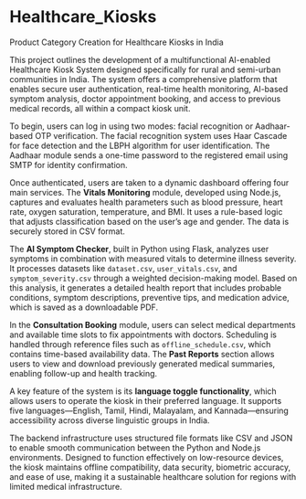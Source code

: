 # Healthcare_Kiosks
Product Category Creation for Healthcare Kiosks in India 

This project outlines the development of a multifunctional AI-enabled Healthcare Kiosk System designed specifically for rural and semi-urban communities in India. The system offers a comprehensive platform that enables secure user authentication, real-time health monitoring, AI-based symptom analysis, doctor appointment booking, and access to previous medical records, all within a compact kiosk unit.

To begin, users can log in using two modes: facial recognition or Aadhaar-based OTP verification. The facial recognition system uses Haar Cascade for face detection and the LBPH algorithm for user identification. The Aadhaar module sends a one-time password to the registered email using SMTP for identity confirmation.

Once authenticated, users are taken to a dynamic dashboard offering four main services. The **Vitals Monitoring** module, developed using Node.js, captures and evaluates health parameters such as blood pressure, heart rate, oxygen saturation, temperature, and BMI. It uses a rule-based logic that adjusts classification based on the user’s age and gender. The data is securely stored in CSV format.

The **AI Symptom Checker**, built in Python using Flask, analyzes user symptoms in combination with measured vitals to determine illness severity. It processes datasets like `dataset.csv`, `user_vitals.csv`, and `symptom_severity.csv` through a weighted decision-making model. Based on this analysis, it generates a detailed health report that includes probable conditions, symptom descriptions, preventive tips, and medication advice, which is saved as a downloadable PDF.

In the **Consultation Booking** module, users can select medical departments and available time slots to fix appointments with doctors. Scheduling is handled through reference files such as `offline_schedule.csv`, which contains time-based availability data. The **Past Reports** section allows users to view and download previously generated medical summaries, enabling follow-up and health tracking.

A key feature of the system is its **language toggle functionality**, which allows users to operate the kiosk in their preferred language. It supports five languages—English, Tamil, Hindi, Malayalam, and Kannada—ensuring accessibility across diverse linguistic groups in India.

The backend infrastructure uses structured file formats like CSV and JSON to enable smooth communication between the Python and Node.js environments. Designed to function effectively on low-resource devices, the kiosk maintains offline compatibility, data security, biometric accuracy, and ease of use, making it a sustainable healthcare solution for regions with limited medical infrastructure.


